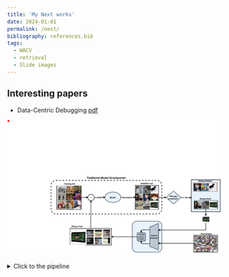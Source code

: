 ```yaml
---
title: 'My Next works'
date: 2024-01-01
permalink: /next/
bibliography: references.bib
tags:
  - WACV
  - retrieval
  - Slide images
---
```


## Interesting papers
- Data-Centric Debugging [pdf](https://openaccess.thecvf.com/content/WACV2024/papers/Singla_Data-Centric_Debugging_Mitigating_Model_Failures_via_Targeted_Image_Retrieval_WACV_2024_paper.pdf)

[![alt text](/images/icon_1.png)](https://openaccess.thecvf.com/content/WACV2024/papers/Singla_Data-Centric_Debugging_Mitigating_Model_Failures_via_Targeted_Image_Retrieval_WACV_2024_paper.pdf)

<details>
  <summary>Click to the pipeline</summary>
&emsp; 
	
Data-Centric Debugging: mitigating model failures via targeted image retrieval


<p align="center">
  <img src="/images/icon_1.png" height="125" alt="model architecture for the first stage, BLIP text encoder finetuning">
</p>


&emsp; 
</details>